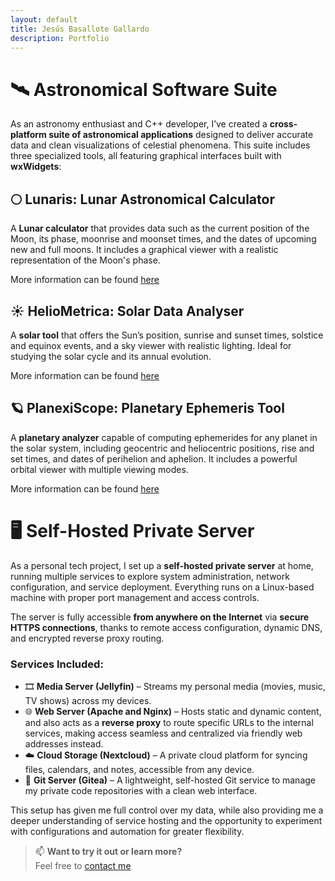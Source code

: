 ```yaml
---
layout: default
title: Jesús Basallote Gallardo
description: Portfolio
---
```


# 🛰 Astronomical Software Suite

As an astronomy enthusiast and C++ developer, I’ve created a **cross-platform suite of astronomical applications** designed to deliver accurate data and clean visualizations of celestial phenomena. This suite includes three specialized tools, all featuring graphical interfaces built with **wxWidgets**:


## 🌕 Lunaris: Lunar Astronomical Calculator

A **Lunar calculator** that provides data such as the current position of the Moon, its phase, moonrise and moonset times, and the dates of upcoming new and full moons. 
It includes a graphical viewer with a realistic representation of the Moon's phase.

More information can be found [here](./lunaris.html)

## ☀️ HelioMetrica: Solar Data Analyser

A **solar tool** that offers the Sun’s position, sunrise and sunset times, solstice and equinox events, and a sky viewer with realistic lighting. Ideal for studying the solar cycle and its annual evolution.

More information can be found [here](./heliometrica.html)


## 🪐 PlanexiScope: Planetary Ephemeris Tool

A **planetary analyzer** capable of computing ephemerides for any planet in the solar system, including geocentric and heliocentric positions, rise and set times, and dates of perihelion and aphelion. It includes a powerful orbital viewer with multiple viewing modes.

More information can be found [here](./planexiscope.html)

# 🖥️ Self-Hosted Private Server

As a personal tech project, I set up a **self-hosted private server** at home, running multiple services to explore system administration, network configuration, and service deployment. Everything runs on a Linux-based machine with proper port management and access controls.

The server is fully accessible **from anywhere on the Internet** via **secure HTTPS connections**, thanks to remote access configuration, dynamic DNS, and encrypted reverse proxy routing.

### Services Included:

- 🎞️ **Media Server (Jellyfin)** – Streams my personal media (movies, music, TV shows) across my devices.
- 🌐 **Web Server (Apache and Nginx)** – Hosts static and dynamic content, and also acts as a **reverse proxy** to route specific URLs to the internal services, making access seamless and centralized via friendly web addresses instead.
- ☁️ **Cloud Storage (Nextcloud)** – A private cloud platform for syncing files, calendars, and notes, accessible from any device.
- 🧬 **Git Server (Gitea)** – A lightweight, self-hosted Git service to manage my private code repositories with a clean web interface.

This setup has given me full control over my data, while also providing me a deeper understanding of service hosting and the opportunity to experiment with configurations and automation for greater flexibility.

> 📫 **Want to try it out or learn more?**  
> Feel free to [contact me](mailto:u1989933@campus.udg.edu)
